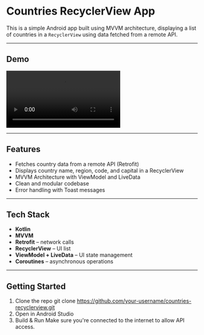# Countries RecyclerView App

This is a simple Android app built using MVVM architecture, displaying a list of countries in a `RecyclerView` using data fetched from a remote API.

---

## Demo

<video src="https://github.com/user-attachments/assets/55eea200-6063-4ad3-a325-f28cbfc00bf1"></video>

---

## Features

- Fetches country data from a remote API (Retrofit)
- Displays country name, region, code, and capital in a RecyclerView
- MVVM Architecture with ViewModel and LiveData
- Clean and modular codebase
- Error handling with Toast messages

---

## Tech Stack

- **Kotlin**
- **MVVM**
- **Retrofit** – network calls
- **RecyclerView** – UI list
- **ViewModel + LiveData** – UI state management
- **Coroutines** – asynchronous operations

---

## Getting Started

1. Clone the repo
git clone https://github.com/your-username/countries-recyclerview.git
2. Open in Android Studio
3. Build & Run
Make sure you're connected to the internet to allow API access.